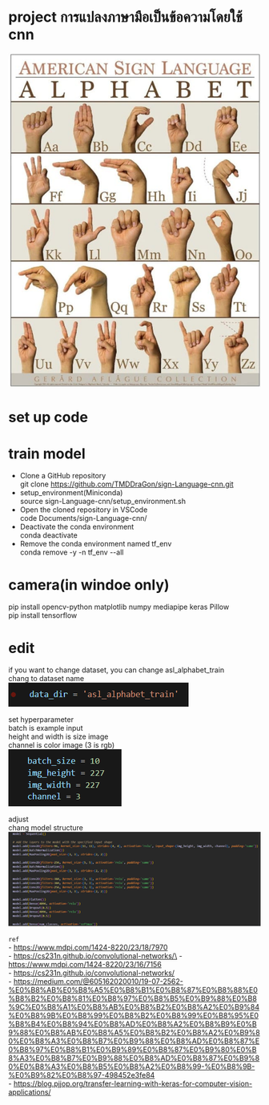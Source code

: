 # project การแปลงภาษามือเป็นข้อความโดยใช้ cnn
![Alt text](image/ASL_Alphabet.jpg)

# set up code
# train model 
- Clone a GitHub repository \
git clone https://github.com/TMDDraGon/sign-Language-cnn.git
- setup_environment(Miniconda) \
source sign-Language-cnn/setup_environment.sh
- Open the cloned repository in VSCode \
code Documents/sign-Language-cnn/
- Deactivate the conda environment \
conda deactivate
- Remove the conda environment named tf_env \
conda remove -y -n tf_env --all
# camera(in windoe only)
pip install opencv-python matplotlib numpy mediapipe keras Pillow \
pip install tensorflow

# edit 
if you want to change dataset, you can change asl_alphabet_train \
chang to dataset name \
![Alt text](image/รูปภาพ1.png)

set hyperparameter \
batch is example input \
height and width is size image \
channel is color image (3 is rgb)\
![Alt text](image/รูปภาพ4.png)

adjust\
chang model structure \
![Alt text](image/รูปภาพ3.png)

`ref`\
    - https://www.mdpi.com/1424-8220/23/18/7970 \
    - https://cs231n.github.io/convolutional-networks/\
    - https://www.mdpi.com/1424-8220/23/16/7156 \
    - https://cs231n.github.io/convolutional-networks/ \
    - https://medium.com/@605162020010/19-07-2562-%E0%B8%AB%E0%B8%A5%E0%B8%B1%E0%B8%87%E0%B8%88%E0%B8%B2%E0%B8%81%E0%B8%97%E0%B8%B5%E0%B9%88%E0%B8%9C%E0%B8%A1%E0%B8%AB%E0%B8%B2%E0%B8%A2%E0%B9%84%E0%B8%9B%E0%B8%99%E0%B8%B2%E0%B8%99%E0%B8%95%E0%B8%B4%E0%B8%94%E0%B8%AD%E0%B8%A2%E0%B8%B9%E0%B9%88%E0%B8%AB%E0%B8%A5%E0%B8%B2%E0%B8%A2%E0%B9%80%E0%B8%A3%E0%B8%B7%E0%B9%88%E0%B8%AD%E0%B8%87%E0%B8%97%E0%B8%B1%E0%B9%89%E0%B8%87%E0%B9%80%E0%B8%A3%E0%B8%B7%E0%B9%88%E0%B8%AD%E0%B8%87%E0%B9%80%E0%B8%A3%E0%B8%B5%E0%B8%A2%E0%B8%99-%E0%B8%9B-%E0%B9%82%E0%B8%97-498452e3fe84 \
    - https://blog.pjjop.org/transfer-learning-with-keras-for-computer-vision-applications/